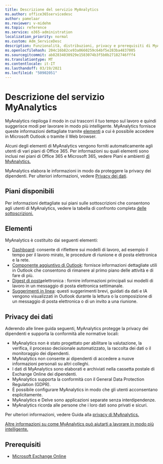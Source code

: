 ```yaml
---
title: Descrizione del servizio MyAnalytics
ms.author: office365servicedesc
author: pamelaar
ms.reviewer: v-midehm
ms.topic: reference
ms.service: o365-administration
localization_priority: normal
ms.custom: Adm_ServiceDesc
description: Funzionalità, distribuzioni, privacy e prerequisiti di MyAnalytics
ms.openlocfilehash: 204c16b82ce93a0660259c64bf5e283ba4837005
ms.sourcegitcommit: ab82834030929e1583074b3f5b0b27182746fff4
ms.translationtype: MT
ms.contentlocale: it-IT
ms.lasthandoff: 03/19/2021
ms.locfileid: "50902051"
---
```

# <a name="myanalytics-service-description"></a>Descrizione del servizio MyAnalytics

MyAnalytics riepiloga il modo in cui trascorri il tuo tempo sul lavoro e quindi suggerisce modi per lavorare in modo più intelligente. MyAnalytics fornisce queste informazioni dettagliate tramite [elementi](#elements) a cui è possibile accedere in Microsoft Outlook o tramite il Web browser.

Alcuni degli elementi di MyAnalytics vengono forniti automaticamente agli utenti di vari piani di Office 365. Per informazioni su quali elementi sono inclusi nei piani di Office 365 e Microsoft 365, vedere Piani e ambienti [di MyAnalytics.](https://docs.microsoft.com/workplace-analytics/myanalytics/overview/plans-environments)  

MyAnalytics elabora le informazioni in modo da proteggere la privacy dei dipendenti. Per ulteriori informazioni, vedere [Privacy dei dati](#data-privacy).

## <a name="available-plans"></a>Piani disponibili

Per informazioni dettagliate sui piani sulle sottoscrizioni che consentono agli utenti di MyAnalytics, vedere la tabella di confronto completa [delle sottoscrizioni.](https://www.microsoft.com/microsoft-365/compare-microsoft-365-enterprise-plans)

## <a name="elements"></a>Elementi

MyAnalytics è costituito dai seguenti elementi:

* [Dashboard](https://docs.microsoft.com/workplace-analytics/myanalytics/use/dashboard-2): consente di riflettere sui modelli di lavoro, ad esempio il tempo per il lavoro mirato, le procedure di riunione e di posta elettronica e la rete.
* [Componente aggiuntivo di Outlook](https://docs.microsoft.com/workplace-analytics/myanalytics/use/add-in): fornisce informazioni dettagliate utili in Outlook che consentono di rimanere al primo piano delle attività e di fare di più.
* [Digest di posta](https://docs.microsoft.com/workplace-analytics/myanalytics/use/email-digest-2)elettronica : fornire informazioni principali sui modelli di lavoro in un messaggio di posta elettronica settimanale.
* [Suggerimenti in linea](https://docs.microsoft.com/workplace-analytics/myanalytics/use/mya-notifications): questi suggerimenti brevi, guidati da dati e IA vengono visualizzati in Outlook durante la lettura o la composizione di un messaggio di posta elettronica o di un invito a una riunione.

## <a name="data-privacy"></a>Privacy dei dati

Aderendo alle linee guida seguenti, MyAnalytics protegge la privacy dei dipendenti e supporta la conformità alle normative locali:

* MyAnalytics non è stato progettato per abilitare la valutazione, la verifica, il processo decisionale automatizzato, la raccolta dei dati o il monitoraggio dei dipendenti.
* MyAnalytics non consente ai dipendenti di accedere a nuove informazioni personali su altri colleghi.
* I dati di MyAnalytics sono elaborati e archiviati nella cassetta postale di Exchange Online dei dipendenti.
* MyAnalytics supporta la conformità con il General Data Protection Regulation (GDPR).
* È possibile configurare MyAnalytics in modo che gli utenti acconsentano esplicitamente.
* MyAnalytics e Delve sono applicazioni separate senza interdipendenze.
* MyAnalytics ricorda alle persone che i loro dati sono privati e sicuri.

Per ulteriori informazioni, vedere Guida alla [privacy di MyAnalytics.](https://docs.microsoft.com/workplace-analytics/myanalytics/overview/privacy-guide)

[Altre informazioni su come MyAnalytics può aiutarti a lavorare in modo più intelligente.](https://products.office.com/business/myanalytics-personal-analytics)

## <a name="prerequisites"></a>Prerequisiti

* [Microsoft Exchange Online](https://docs.microsoft.com/office365/servicedescriptions/exchange-online-service-description/exchange-online-service-description)

